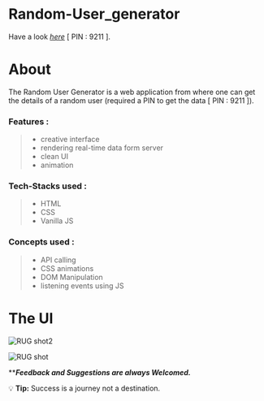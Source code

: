 # Random-User_generator
Have a look *[here](https://luxury-malabi-80ab47.netlify.app/)* [ PIN : 9211 ].


# About
The Random User Generator is a web application from where one can get the details of a random user (required a PIN to get the data [ PIN : 9211 ]).

### Features :
>
> - creative interface
> - rendering real-time data form server
> - clean UI
> - animation
>

### Tech-Stacks used :
>
> - HTML
> - CSS
> - Vanilla JS
>

### Concepts used :
>
> - API calling
> - CSS animations
> - DOM Manipulation
> - listening events using JS
> 

# The UI

![RUG shot2](https://user-images.githubusercontent.com/107980619/222192194-34da1c14-b001-46ca-ac23-548a25613dc6.png)

![RUG shot](https://user-images.githubusercontent.com/107980619/215327203-7c0dd4ac-bd38-4650-97e9-5c3979d8edee.png)



*****Feedback and Suggestions are always Welcomed.***


:bulb: **Tip:** Success is a journey not a destination.
